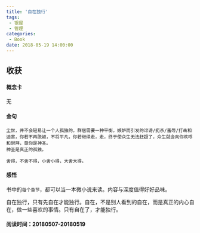```yaml
---
title: '自在独行'
tags:
 - 银屋
 - 管理
categories:
 - Book
date: 2018-05-19 14:00:00
---
```



## 收获

#### 概念卡

无

#### 金句

```
尘世，并不会轻易让一个人孤独的，群居需要一种平衡，嫉妒而引发的诽谤/扼杀/羞辱/打击和迫害，你若不再脱颖，不将平凡，你若继续走，走，终于使众生无法赶超了，众生就会向你欢呼和崇拜，尊你是神圣。
神圣是真正的孤独。
```

```
舍得，不舍不得，小舍小得，大舍大得。
```


<!--more-->

#### 感悟

书中的`每个章节`，都可以当一本微小说来读。内容与深度值得好好品味。

自在独行，只有先自在才能独行。自在，不是别人看到的自在，而是真正的内心自在，做一些喜欢的事情。只有自在了，才能独行。


#### 阅读时间：**20180507-20180519**